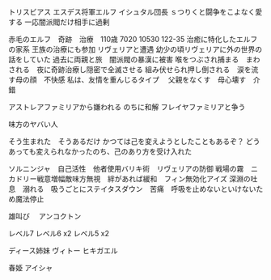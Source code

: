 

トリスビアス
エスデス将軍エルフ
イシュタル団長
ｓつりくと闘争をこよなく愛する
一応闇派閥だけ相手に過剰

赤毛のエルフ　奇跡　治療　110歳  7020 10530 122-35
治癒に特化したエルフの家系
王族の治療にも参加
リヴェリアと遭遇
幼少の頃リヴェリアに外の世界の話をしていた
過去に両親と旅　闇派閥の暴漢に被害
喉をつぶされ捕まる　まわされる　夜に奇跡治療し隠密で全滅させる
組み伏せられ押し倒される　涙を流す母の顔　不快感
私は、友情を重んじるタイプ　
父親をなくす　母心壊す　介錯






アストレアファミリアから嫌われる のちに和解
フレイヤファミリアと争う


味方のヤバい人


そう生まれた　そうあるだけ
かつては己を変えようとしたこともあるぞ？
どうあっても変えられなかったのち、己のあり方を受け入れた


ソルニンジャ　自己活性　他者使用バリキ術　リヴェリアの防御
戦場の霧　ニカドリー戦意増幅敵味方無視　絆があれば緩和　フィン無効化アイズ
 深淵の吐息　溺れる　吸うごとにステイタスダウン　苦痛　呼吸を止めないといけないため魔法停止


雄叫び　
アンコクトン



レベル7
レベル6 x2
レベル5 x2

ディース姉妹
ヴィトー
ヒキガエル

春姫
アイシャ


